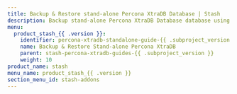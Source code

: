 ```yaml
---
title: Backup & Restore stand-alone Percona XtraDB Database | Stash
description: Backup stand-alone Percona XtraDB Database database using Stash
menu:
  product_stash_{{ .version }}:
    identifier: percona-xtradb-standalone-guide-{{ .subproject_version }}
    name: Backup & Restore Stand-alone Percona XtraDB
    parent: stash-percona-xtradb-guides-{{ .subproject_version }}
    weight: 10
product_name: stash
menu_name: product_stash_{{ .version }}
section_menu_id: stash-addons
---
```

